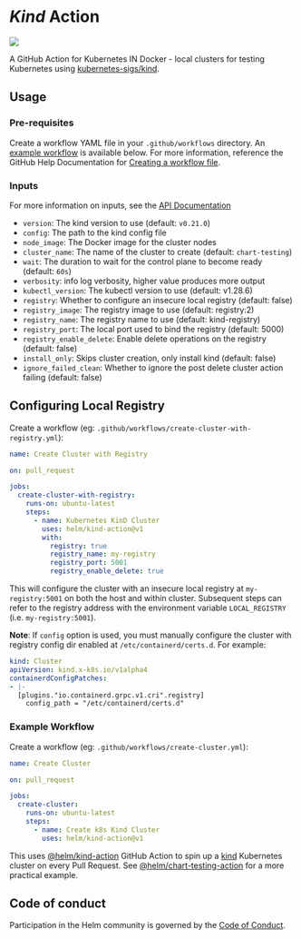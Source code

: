 # *Kind* Action

[![](https://github.com/helm/kind-action/workflows/Test/badge.svg?branch=main)](https://github.com/helm/kind-action/actions)

A GitHub Action for Kubernetes IN Docker - local clusters for testing Kubernetes using [kubernetes-sigs/kind](https://kind.sigs.k8s.io/).

## Usage

### Pre-requisites

Create a workflow YAML file in your `.github/workflows` directory. An [example workflow](#example-workflow) is available below.
For more information, reference the GitHub Help Documentation for [Creating a workflow file](https://help.github.com/en/articles/configuring-a-workflow#creating-a-workflow-file).

### Inputs

For more information on inputs, see the [API Documentation](https://developer.github.com/v3/repos/releases/#input)

- `version`: The kind version to use (default: `v0.21.0`)
- `config`: The path to the kind config file
- `node_image`: The Docker image for the cluster nodes
- `cluster_name`: The name of the cluster to create (default: `chart-testing`)
- `wait`: The duration to wait for the control plane to become ready (default: `60s`)
- `verbosity`: info log verbosity, higher value produces more output
- `kubectl_version`: The kubectl version to use (default: v1.28.6)
- `registry`: Whether to configure an insecure local registry (default: false)
- `registry_image`: The registry image to use (default: registry:2)
- `registry_name`: The registry name to use (default: kind-registry)
- `registry_port`: The local port used to bind the registry (default: 5000)
- `registry_enable_delete`: Enable delete operations on the registry (default: false)
- `install_only`: Skips cluster creation, only install kind (default: false)
- `ignore_failed_clean`: Whether to ignore the post delete cluster action failing (default: false)

## Configuring Local Registry

Create a workflow (eg: `.github/workflows/create-cluster-with-registry.yml`):


```yaml
name: Create Cluster with Registry

on: pull_request

jobs:
  create-cluster-with-registry:
    runs-on: ubuntu-latest
    steps:
      - name: Kubernetes KinD Cluster
        uses: helm/kind-action@v1
        with:
          registry: true
          registry_name: my-registry
          registry_port: 5001
          registry_enable_delete: true
```

This will configure the cluster with an insecure local registry at `my-registry:5001` on both the host and within cluster. Subsequent steps can refer to the registry address with the environment variable `LOCAL_REGISTRY` (i.e. `my-registry:5001`).

**Note**: If `config` option is used, you must manually configure the cluster with registry config dir enabled at `/etc/containerd/certs.d`. For example:

```yaml
kind: Cluster
apiVersion: kind.x-k8s.io/v1alpha4
containerdConfigPatches:
- |-
  [plugins."io.containerd.grpc.v1.cri".registry]
    config_path = "/etc/containerd/certs.d"
```

### Example Workflow

Create a workflow (eg: `.github/workflows/create-cluster.yml`):

```yaml
name: Create Cluster

on: pull_request

jobs:
  create-cluster:
    runs-on: ubuntu-latest
    steps:
      - name: Create k8s Kind Cluster
        uses: helm/kind-action@v1
```

This uses [@helm/kind-action](https://github.com/helm/kind-action) GitHub Action to spin up a [kind](https://kind.sigs.k8s.io/) Kubernetes cluster on every Pull Request.
See [@helm/chart-testing-action](https://github.com/helm/chart-testing-action) for a more practical example.

## Code of conduct

Participation in the Helm community is governed by the [Code of Conduct](CODE_OF_CONDUCT.md).
